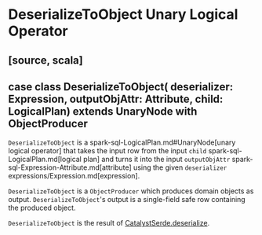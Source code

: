 # DeserializeToObject Unary Logical Operator

[source, scala]
----
case class DeserializeToObject(
  deserializer: Expression,
  outputObjAttr: Attribute,
  child: LogicalPlan) extends UnaryNode with ObjectProducer
----

`DeserializeToObject` is a spark-sql-LogicalPlan.md#UnaryNode[unary logical operator] that takes the input row from the input `child` spark-sql-LogicalPlan.md[logical plan] and turns it into the input `outputObjAttr` spark-sql-Expression-Attribute.md[attribute] using the given `deserializer` expressions/Expression.md[expression].

`DeserializeToObject` is a `ObjectProducer` which produces domain objects as output. ``DeserializeToObject``'s output is a single-field safe row containing the produced object.

`DeserializeToObject` is the result of [CatalystSerde.deserialize](../CatalystSerde.md#deserialize).
